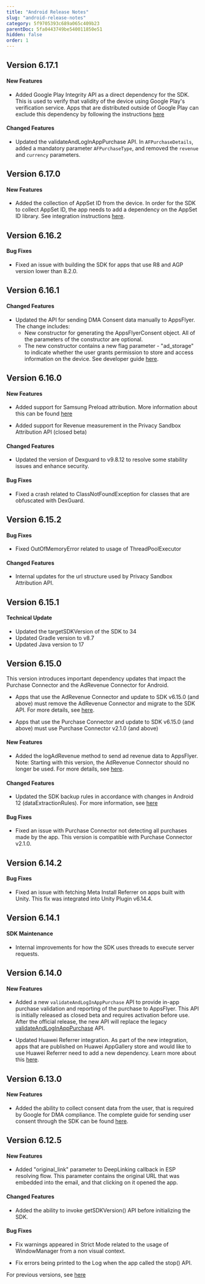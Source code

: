 ```yaml
---
title: "Android Release Notes"
slug: "android-release-notes"
category: 5f9705393c689a065c409b23
parentDoc: 5fa0443749be540011850e51
hidden: false
order: 1
---
```


## Version 6.17.1

#### New Features

- Added Google Play Integrity API as a direct dependency for the SDK. 
This is used to verify that validity of the device using Google Play's verification service. 
Apps that are distributed outside of Google Play can exclude this dependency by following the instructions [here]()


#### Changed Features

- Updated the validateAndLogInAppPurchase API. In `AFPurchaseDetails`, added a mandatory parameter `AFPurchaseType`, and removed the `revenue` and `currency` parameters.


## Version 6.17.0

#### New Features

- Added the collection of AppSet ID from the device. In order for the SDK to collect AppSet ID, the app needs to add a dependency on the AppSet ID library. See integration instructions [here](https://dev.appsflyer.com/hc/docs/install-android-sdk#collecting-appset-id).


## Version 6.16.2

#### Bug Fixes

- Fixed an issue with building the SDK for apps that use R8 and AGP version lower than 8.2.0. 


## Version 6.16.1

#### Changed Features

- Updated the API for sending DMA Consent data manually to AppsFlyer. 
The change includes:
  - New constructor for generating the AppsFlyerConsent object. All of the parameters of the constructor are optional.
  - The new constructor contains a new flag parameter - "ad_storage" to indicate whether the user grants permission to store and access information on the device.
See developer guide [here](https://dev.appsflyer.com/hc/docs/android-send-consent-for-dma-compliance#manually-collect-consent-data).


## Version 6.16.0

#### New Features

- Added support for Samsung Preload attribution. More information about this can be found [here](https://support.appsflyer.com/hc/en-us/articles/4543811207313-AppsFlyer-preload-referrer-attribution#samsung-preload-referrer)

- Added support for Revenue measurement in the Privacy Sandbox Attribution API (closed beta)


#### Changed Features

- Updated the version of Dexguard to v9.8.12 to resolve some stability issues and enhance security.


#### Bug Fixes

- Fixed a crash related to ClassNotFoundException for classes that are obfuscated with DexGuard.




## Version 6.15.2

#### Bug Fixes

- Fixed OutOfMemoryError related to usage of ThreadPoolExecutor


#### Changed Features

- Internal updates for the url structure used by Privacy Sandbox Attribution API.


## Version 6.15.1

#### Technical Update

- Updated the targetSDKVersion of the SDK to 34
- Updated Gradle version to v8.7
- Updated Java version to 17


## Version 6.15.0

This version introduces important dependency updates that impact the Purchase Connector and the AdRevenue Connector for Android.

- Apps that use the AdRevenue Connector and update to SDK v6.15.0 (and above) must remove the AdRevenue Connector and migrate to the SDK API. For more details, see [here](https://dev.appsflyer.com/hc/docs/ad-revenue-1).

- Apps that use the Purchase Connector and update to SDK v6.15.0 (and above) must use Purchase Connector v2.1.0 (and above)


#### New Features

- Added the logAdRevenue method to send ad revenue data to AppsFlyer. 
Note: Starting with this version, the AdRevenue Connector should no longer be used. 
For more details, see [here](https://dev.appsflyer.com/hc/docs/ad-revenue-1).


#### Changed Features

- Updated the SDK backup rules in accordance with changes in Android 12 (dataExtractionRules). 
For more information, see [here](https://dev.appsflyer.com/hc/docs/install-android-sdk#merge-backup-rules-in-android-12-and-above)


#### Bug Fixes

- Fixed an issue with Purchase Connector not detecting all purchases made by the app.
This version is compatible with Purchase Connector v2.1.0.


## Version 6.14.2

#### Bug Fixes

- Fixed an issue with fetching Meta Install Referrer on apps built with Unity.
  This fix was integrated into Unity Plugin v6.14.4.


## Version 6.14.1

#### SDK Maintenance

- Internal improvements for how the SDK uses threads to execute server requests.


## Version 6.14.0

#### New Features

- Added a new `validateAndLogInAppPurchase` API to provide in-app purchase validation and reporting of the purchase to AppsFlyer. 
This API is initially released as closed beta and requires activation before use. 
After the official release, the new API will replace the legacy [validateAndLogInAppPurchase](https://dev.appsflyer.com/hc/docs/in-app-events-android#the-validateandloginapppurchase-method) API.

- Updated Huawei Referrer integration. As part of the new integration, apps that are published on Huawei AppGallery store and would like to use Huawei Referrer need to add a new dependency. Learn more about this [here](https://dev.appsflyer.com/hc/docs/install-android-sdk#huawei-install-referrer).


## Version 6.13.0

#### New Features

- Added the ability to collect consent data from the user, that is required by Google for DMA compliance.
The complete guide for sending user consent through the SDK can be found [here](https://dev.appsflyer.com/hc/docs/android-send-consent-for-dma-compliance).


## Version 6.12.5

#### New Features

- Added "original_link" parameter to DeepLinking callback in ESP resolving flow. 
This parameter contains the original URL that was embedded into the email, and that clicking on it opened the app.

#### Changed Features

- Added the ability to invoke getSDKVersion() API before initializing the SDK.

#### Bug Fixes

- Fix warnings appeared in Strict Mode related to the usage of WindowManager from a non visual context.

- Fix errors being printed to the Log when the app called the stop() API.


For previous versions, see [here](https://support.appsflyer.com/hc/en-us/articles/115001256006-AppsFlyer-Android-SDK-release-notes)
